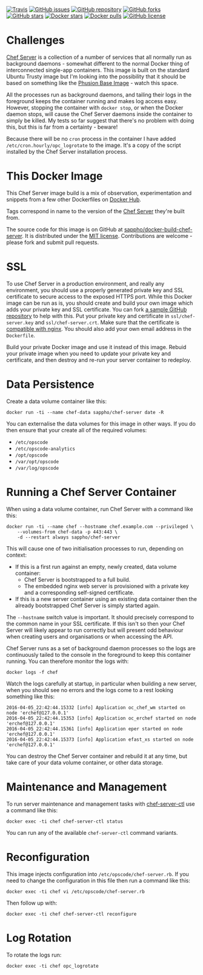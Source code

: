 [![Travis](https://img.shields.io/travis/sappho/docker-build-chef-server.svg?style=flat-square)](https://travis-ci.org/sappho/docker-build-chef-server) [![GitHub issues](https://img.shields.io/github/issues/sappho/docker-build-chef-server.svg?style=flat-square)](https://github.com/sappho/docker-build-chef-server/issues) [![GitHub repository](https://img.shields.io/badge/GitHub-master-blue.svg?style=flat-square)](https://github.com/sappho/docker-build-chef-server) [![GitHub forks](https://img.shields.io/github/forks/sappho/docker-build-chef-server.svg?style=flat-square)](https://github.com/sappho/docker-build-chef-server/network) [![GitHub stars](https://img.shields.io/github/stars/sappho/docker-build-chef-server.svg?style=flat-square)](https://github.com/sappho/docker-build-chef-server/stargazers) [![Docker stars](https://img.shields.io/docker/stars/sappho/chef-server.svg?style=flat-square)](https://hub.docker.com/r/sappho/chef-server/) [![Docker pulls](https://img.shields.io/docker/pulls/sappho/chef-server.svg?style=flat-square)](https://hub.docker.com/r/sappho/chef-server/) [![GitHub license](https://img.shields.io/badge/license-MIT-blue.svg?style=flat-square)](https://raw.githubusercontent.com/sappho/docker-build-chef-server/master/LICENSE)

# Challenges

[Chef Server](https://www.chef.io/chef/) is a collection of a number of services that all normally run as background daemons - somewhat different to the normal Docker thing of interconnected single-app containers. This image is built on the standard Ubuntu Trusty image but I'm looking into the possibility that it should be based on something like the [Phusion Base Image](http://phusion.github.io/baseimage-docker/) - watch this space.

All the processes run as background daemons, and tailing their logs in the foreground keeps the container running and makes log access easy. However, stopping the container with `docker stop`, or when the Docker daemon stops, will cause the Chef Server daemons inside the container to simply be killed. My tests so far suggest that there's no problem with doing this, but this is far from a certainty - beware!

Because there will be no `cron` process in the container I have added `/etc/cron.hourly/opc_logrotate` to the image. It's a copy of the script installed by the Chef Server installation process.

# This Docker Image

This Chef Server image build is a mix of observation, experimentation and snippets from a few other Dockerfiles on [Docker Hub](https://hub.docker.com/search/?isAutomated=0&isOfficial=0&page=1&pullCount=0&q=chef-server&starCount=0).

Tags correspond in name to the version of the [Chef Server](https://www.chef.io/chef/) they're built from.

The source code for this image is on GitHub at [sappho/docker-build-chef-server](https://github.com/sappho/docker-build-chef-server). It is distributed under the [MIT license](https://opensource.org/licenses/MIT). Contributions are welcome - please fork and submit pull requests.

# SSL

To use Chef Server in a production environment, and really any environment, you should use a properly generated private key and SSL certificate to secure access to the exposed HTTPS port. While this Docker image can be run as is, you should create and build your own image which adds your private key and SSL certificate. You can fork [a sample GitHub repository](https://github.com/sappho/docker-build-chef-server-ssl) to help with this. Put your private key and certificate in `ssl/chef-server.key` and `ssl/chef-server.crt`. Make sure that the certificate is [compatible with nginx](https://www.nginx.com/resources/admin-guide/nginx-ssl-termination/). You should also add your own email address in the `Dockerfile`.

Build your private Docker image and use it instead of this image. Rebuid your private image when you need to update your private key and certificate, and then destroy and re-run your server container to redeploy.

# Data Persistence

Create a data volume container like this:

    docker run -ti --name chef-data sappho/chef-server date -R

You can externalise the data volumes for this image in other ways. If you do then ensure that your create all of the required volumes:

* `/etc/opscode`
* `/etc/opscode-analytics`
* `/opt/opscode`
* `/var/opt/opscode`
* `/var/log/opscode`

# Running a Chef Server Container

When using a data volume container, run Chef Server with a command like this:

    docker run -ti --name chef --hostname chef.example.com --privileged \
        --volumes-from chef-data -p 443:443 \
        -d --restart always sappho/chef-server

This will cause one of two initialisation processes to run, depending on context:

* If this is a first run against an empty, newly created, data volume container:
    * Chef Server is bootstrapped to a full build.
    * The embedded nginx web server is provisioned with a private key and a corresponding self-signed certificate.
* If this is a new server container using an existing data container then the already bootstrapped Chef Server is simply started again.

The `--hostname` switch value is important. It should precisely correspond to the common name in your SSL certificate. If this isn't so then your Chef Server will likely appear to run correctly but will present odd behaviour when creating users and organisations or when accessing the API.

Chef Server runs as a set of background daemon processes so the logs are continuously tailed to the console in the foreground to keep this container running. You can therefore monitor the logs with:

    docker logs -f chef

Watch the logs carefully at startup, in particular when building a new server, when you should see no errors and the logs come to a rest looking something like this:

    2016-04-05_22:42:44.15332 [info] Application oc_chef_wm started on node 'erchef@127.0.0.1'
    2016-04-05_22:42:44.15353 [info] Application oc_erchef started on node 'erchef@127.0.0.1'
    2016-04-05_22:42:44.15361 [info] Application eper started on node 'erchef@127.0.0.1'
    2016-04-05_22:42:44.15373 [info] Application efast_xs started on node 'erchef@127.0.0.1'

You can destroy the Chef Server container and rebuild it at any time, but take care of your data volume container, or other data storage.

# Maintenance and Management

To run server maintenance and management tasks with [chef-server-ctl](https://docs.chef.io/ctl_chef_server.html) use a command like this:

    docker exec -ti chef chef-server-ctl status

You can run any of the available `chef-server-ctl` command variants.

# Reconfiguration

This image injects configuration into `/etc/opscode/chef-server.rb`. If you need to change the configuration in this file then run a command like this:

    docker exec -ti chef vi /etc/opscode/chef-server.rb

Then follow up with:

    docker exec -ti chef chef-server-ctl reconfigure

# Log Rotation

To rotate the logs run:

    docker exec -ti chef opc_logrotate
